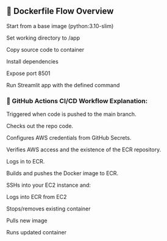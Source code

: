 ## 🧭 Dockerfile Flow Overview
Start from a base image (python:3.10-slim)

Set working directory to /app

Copy source code to container

Install dependencies

Expose port 8501

Run Streamlit app with the defined command





### 🔧 GitHub Actions CI/CD Workflow Explanation:
Triggered when code is pushed to the main branch.

Checks out the repo code.

Configures AWS credentials from GitHub Secrets.

Verifies AWS access and the existence of the ECR repository.

Logs in to ECR.

Builds and pushes the Docker image to ECR.

SSHs into your EC2 instance and:

Logs into ECR from EC2

Stops/removes existing container

Pulls new image

Runs updated container